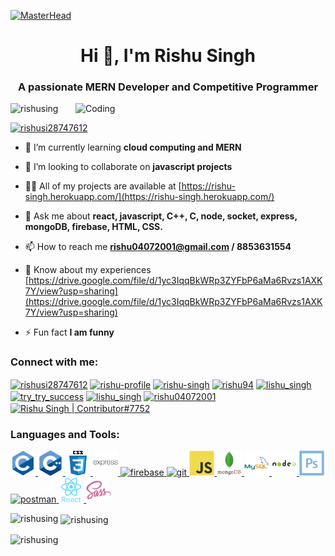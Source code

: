[![MasterHead](https://www.clariontech.com/hubfs/Top%208%20technologies%20transforming%20the%20future%20of%20web%20development.jpg)](https://rishu-singh.herokuapp.com/)
<h1 align="center">Hi 👋, I'm Rishu Singh</h1>
<h3 align="center">A passionate MERN Developer and Competitive Programmer</h3>
<img align="right" alt="Coding" width="400" src="https://cdn.dribbble.com/users/1059583/screenshots/4171367/media/34e69eb61a7bd8dea1c957a8b82605a7.gif">
<p align="left"> <img src="https://komarev.com/ghpvc/?username=rishusing&label=Profile%20views&color=0e75b6&style=flat" alt="rishusing" /> </p>

<p align="left"> <a href="https://twitter.com/rishusi28747612" target="blank"><img src="https://img.shields.io/twitter/follow/rishusi28747612?logo=twitter&style=for-the-badge" alt="rishusi28747612" /></a> </p>

- 🌱 I’m currently learning **cloud computing and MERN**

- 👯 I’m looking to collaborate on **javascript projects**

- 👨‍💻 All of my projects are available at [https://rishu-singh.herokuapp.com/](https://rishu-singh.herokuapp.com/)

- 💬 Ask me about **react, javascript, C++, C, node, socket, express, mongoDB, firebase, HTML, CSS.**

- 📫 How to reach me **rishu04072001@gmail.com / 8853631554**

- 📄 Know about my experiences [https://drive.google.com/file/d/1yc3IqqBkWRp3ZYFbP6aMa6Rvzs1AXK7Y/view?usp=sharing](https://drive.google.com/file/d/1yc3IqqBkWRp3ZYFbP6aMa6Rvzs1AXK7Y/view?usp=sharing)

- ⚡ Fun fact **I am funny**

<h3 align="left">Connect with me:</h3>
<p align="left">
<a href="https://twitter.com/rishusi28747612" target="blank"><img align="center" src="https://raw.githubusercontent.com/rahuldkjain/github-profile-readme-generator/master/src/images/icons/Social/twitter.svg" alt="rishusi28747612" height="30" width="40" /></a>
<a href="https://linkedin.com/in/rishu-profile" target="blank"><img align="center" src="https://raw.githubusercontent.com/rahuldkjain/github-profile-readme-generator/master/src/images/icons/Social/linked-in-alt.svg" alt="rishu-profile" height="30" width="40" /></a>
<a href="https://stackoverflow.com/users/rishu-singh" target="blank"><img align="center" src="https://raw.githubusercontent.com/rahuldkjain/github-profile-readme-generator/master/src/images/icons/Social/stack-overflow.svg" alt="rishu-singh" height="30" width="40" /></a>
<a href="https://instagram.com/rishu94" target="blank"><img align="center" src="https://raw.githubusercontent.com/rahuldkjain/github-profile-readme-generator/master/src/images/icons/Social/instagram.svg" alt="rishu94" height="30" width="40" /></a>
<a href="https://www.codechef.com/users/lishu_singh" target="blank"><img align="center" src="https://cdn.jsdelivr.net/npm/simple-icons@3.1.0/icons/codechef.svg" alt="lishu_singh" height="30" width="40" /></a>
<a href="https://codeforces.com/profile/try_try_success" target="blank"><img align="center" src="https://raw.githubusercontent.com/rahuldkjain/github-profile-readme-generator/master/src/images/icons/Social/codeforces.svg" alt="try_try_success" height="30" width="40" /></a>
<a href="https://www.leetcode.com/lishu_singh" target="blank"><img align="center" src="https://raw.githubusercontent.com/rahuldkjain/github-profile-readme-generator/master/src/images/icons/Social/leet-code.svg" alt="lishu_singh" height="30" width="40" /></a>
<a href="https://auth.geeksforgeeks.org/user/rishu04072001" target="blank"><img align="center" src="https://raw.githubusercontent.com/rahuldkjain/github-profile-readme-generator/master/src/images/icons/Social/geeks-for-geeks.svg" alt="rishu04072001" height="30" width="40" /></a>
<a href="https://discord.gg/Rishu Singh | Contributor#7752" target="blank"><img align="center" src="https://raw.githubusercontent.com/rahuldkjain/github-profile-readme-generator/master/src/images/icons/Social/discord.svg" alt="Rishu Singh | Contributor#7752" height="30" width="40" /></a>
</p>

<h3 align="left">Languages and Tools:</h3>
<p align="left"> <a href="https://www.cprogramming.com/" target="_blank" rel="noreferrer"> <img src="https://raw.githubusercontent.com/devicons/devicon/master/icons/c/c-original.svg" alt="c" width="40" height="40"/> </a> <a href="https://www.w3schools.com/cpp/" target="_blank" rel="noreferrer"> <img src="https://raw.githubusercontent.com/devicons/devicon/master/icons/cplusplus/cplusplus-original.svg" alt="cplusplus" width="40" height="40"/> </a> <a href="https://www.w3schools.com/css/" target="_blank" rel="noreferrer"> <img src="https://raw.githubusercontent.com/devicons/devicon/master/icons/css3/css3-original-wordmark.svg" alt="css3" width="40" height="40"/> </a> <a href="https://expressjs.com" target="_blank" rel="noreferrer"> <img src="https://raw.githubusercontent.com/devicons/devicon/master/icons/express/express-original-wordmark.svg" alt="express" width="40" height="40"/> </a> <a href="https://firebase.google.com/" target="_blank" rel="noreferrer"> <img src="https://www.vectorlogo.zone/logos/firebase/firebase-icon.svg" alt="firebase" width="40" height="40"/> </a> <a href="https://git-scm.com/" target="_blank" rel="noreferrer"> <img src="https://www.vectorlogo.zone/logos/git-scm/git-scm-icon.svg" alt="git" width="40" height="40"/> </a> <a href="https://developer.mozilla.org/en-US/docs/Web/JavaScript" target="_blank" rel="noreferrer"> <img src="https://raw.githubusercontent.com/devicons/devicon/master/icons/javascript/javascript-original.svg" alt="javascript" width="40" height="40"/> </a> <a href="https://www.mongodb.com/" target="_blank" rel="noreferrer"> <img src="https://raw.githubusercontent.com/devicons/devicon/master/icons/mongodb/mongodb-original-wordmark.svg" alt="mongodb" width="40" height="40"/> </a> <a href="https://www.mysql.com/" target="_blank" rel="noreferrer"> <img src="https://raw.githubusercontent.com/devicons/devicon/master/icons/mysql/mysql-original-wordmark.svg" alt="mysql" width="40" height="40"/> </a> <a href="https://nodejs.org" target="_blank" rel="noreferrer"> <img src="https://raw.githubusercontent.com/devicons/devicon/master/icons/nodejs/nodejs-original-wordmark.svg" alt="nodejs" width="40" height="40"/> </a> <a href="https://www.photoshop.com/en" target="_blank" rel="noreferrer"> <img src="https://raw.githubusercontent.com/devicons/devicon/master/icons/photoshop/photoshop-line.svg" alt="photoshop" width="40" height="40"/> </a> <a href="https://postman.com" target="_blank" rel="noreferrer"> <img src="https://www.vectorlogo.zone/logos/getpostman/getpostman-icon.svg" alt="postman" width="40" height="40"/> </a> <a href="https://reactjs.org/" target="_blank" rel="noreferrer"> <img src="https://raw.githubusercontent.com/devicons/devicon/master/icons/react/react-original-wordmark.svg" alt="react" width="40" height="40"/> </a> <a href="https://sass-lang.com" target="_blank" rel="noreferrer"> <img src="https://raw.githubusercontent.com/devicons/devicon/master/icons/sass/sass-original.svg" alt="sass" width="40" height="40"/> </a> </p>

<p><img align="left" src="https://github-readme-stats.vercel.app/api/top-langs?username=rishusing&show_icons=true&locale=en&layout=compact" alt="rishusing" /></p>

<p>&nbsp;<img align="center" src="https://github-readme-stats.vercel.app/api?username=rishusing&show_icons=true&locale=en" alt="rishusing" /></p>

<p><img align="center" src="https://github-readme-streak-stats.herokuapp.com/?user=rishusing&" alt="rishusing" /></p>
